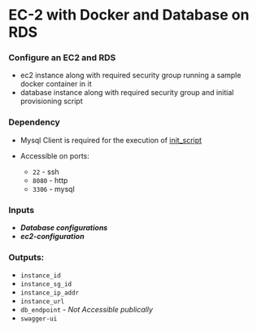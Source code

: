 # EC-2 with Docker and Database on RDS

### Configure an EC2 and RDS

- ec2 instance along with required security group running a sample docker container in it
- database instance along with required security group and initial provisioning script

### Dependency

- Mysql Client is required for the execution of [init_script](./scripts/fino_cars.sql)

- Accessible on ports:
  - `22` - ssh
  - `8080` - http
  - `3306` - mysql

### Inputs

- **_Database configurations_**
- **_ec2-configuration_**

### Outputs:

- `instance_id`
- `instance_sg_id`
- `instance_ip_addr`
- `instance_url`
- `db_endpoint` - _Not Accessible publically_
- `swagger-ui`
